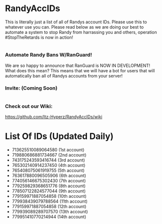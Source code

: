 # RandyAccIDs
This is literally just a list of all of Randys account IDs. Please use this to whatever use you can. Please read below as we are doing our best to automate a system to stop Randy from harrassing you and others, operation #StopTheRetards is now in action!

#

### Automate Randy Bans W/RanGuard!
We are so happy to announce that RanGuard is NOW IN DEVELOPMENT!
What does this mean? This means that we will have a bot for users that
will automatically ban all of Randys accounts from your server!

### Invite: (Coming Soon)

# 

### Check out our Wiki:
https://github.com/Itz-Hyperz/RandyAccIDs/wiki

# List Of IDs (Updated Daily)
- 713625510089064580 (1st account)
- 719880686881734667 (2nd account)
- 743175243593416744 (3rd account)
- 765302140914237450 (4th account)
- 765408075061919755 (5th account)
- 763617880096505906 (6th account)
- 774056146675302430 (7th account)
- 779259829368651776 (8th account)
- 778507122824577044 (9th account)
- 779159971887054858 (10th account)
- 779938439079788564 (11th account)
- 779159971887054858 (12th account)
- 779939089289707570 (13th account)
- 779951410770214944 (14th account)
